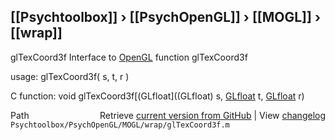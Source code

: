 ## [[Psychtoolbox]] &#8250; [[PsychOpenGL]] &#8250; [[MOGL]] &#8250; [[wrap]]

glTexCoord3f  Interface to [OpenGL](OpenGL) function glTexCoord3f  
  
usage:  glTexCoord3f( s, t, r )  
  
C function:  void glTexCoord3f[(GLfloat]((GLfloat) s, [GLfloat](GLfloat) t, [GLfloat](GLfloat) r)  




<div class="code_header" style="text-align:right;">
  <span style="float:left;">Path&nbsp;&nbsp;</span> <span class="counter">Retrieve <a href=
  "https://raw.github.com/Psychtoolbox-3/Psychtoolbox-3/beta/Psychtoolbox/PsychOpenGL/MOGL/wrap/glTexCoord3f.m">current version from GitHub</a> | View <a href=
  "https://github.com/Psychtoolbox-3/Psychtoolbox-3/commits/beta/Psychtoolbox/PsychOpenGL/MOGL/wrap/glTexCoord3f.m">changelog</a></span>
</div>
<div class="code">
  <code>Psychtoolbox/PsychOpenGL/MOGL/wrap/glTexCoord3f.m</code>
</div>

